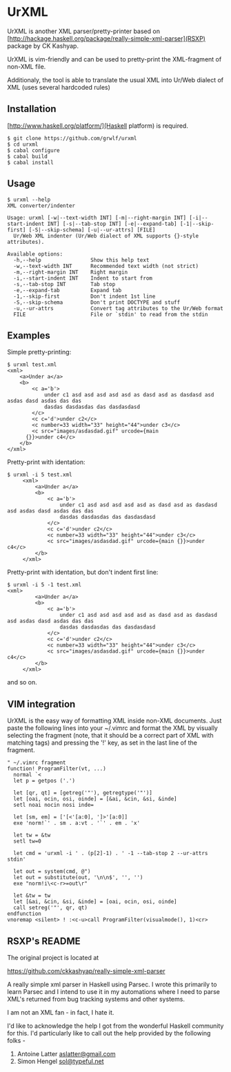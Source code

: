 UrXML
=====

UrXML is another XML parser/pretty-printer based on
[http://hackage.haskell.org/package/really-simple-xml-parser](RSXP) package by
CK Kashyap.

UrXML is vim-friendly and can be used to pretty-print the XML-fragment of
non-XML file.

Additionaly, the tool is able to translate the usual XML into Ur/Web dialect of
XML (uses several hardcoded rules)

Installation
------------

[http://www.haskell.org/platform/](Haskell platform) is required.

    $ git clone https://github.com/grwlf/urxml
    $ cd urxml
    $ cabal configure
    $ cabal build
    $ cabal install


Usage
-----

    $ urxml --help
    XML converter/indenter

    Usage: urxml [-w|--text-width INT] [-m|--right-margin INT] [-i|--start-indent INT] [-s|--tab-stop INT] [-e|--expand-tab] [-1|--skip-first] [-S|--skip-schema] [-u|--ur-attrs] [FILE]
      Ur/Web XML indenter (Ur/Web dialect of XML supports {}-style attributes).

    Available options:
      -h,--help                Show this help text
      -w,--text-width INT      Recommended text width (not strict)
      -m,--right-margin INT    Right margin
      -i,--start-indent INT    Indent to start from
      -s,--tab-stop INT        Tab stop
      -e,--expand-tab          Expand tab
      -1,--skip-first          Don't indent 1st line
      -S,--skip-schema         Don't print DOCTYPE and stuff
      -u,--ur-attrs            Convert tag attributes to the Ur/Web format
      FILE                     File or `stdin' to read from the stdin

Examples
--------

Simple pretty-printing:

    $ urxml test.xml 
    <xml>
        <a>Under a</a>
        <b>
            <c a='b'>
                under c1 asd asd asd asd asd as dasd asd as dasdasd asd asdas dasd asdas das das
                dasdas dasdasdas das dasdasdasd
            </c>
            <c c='d'>under c2</c>
            <c number=33 width="33" height="44">under c3</c>
            <c src="images/asdasdad.gif" urcode={main
          {}}>under c4</c>
        </b>
    </xml>

Pretty-print with identation:

    $ urxml -i 5 test.xml 
         <xml>
             <a>Under a</a>
             <b>
                 <c a='b'>
                     under c1 asd asd asd asd asd as dasd asd as dasdasd asd asdas dasd asdas das das
                     dasdas dasdasdas das dasdasdasd
                 </c>
                 <c c='d'>under c2</c>
                 <c number=33 width="33" height="44">under c3</c>
                 <c src="images/asdasdad.gif" urcode={main {}}>under c4</c>
             </b>
         </xml>

Pretty-print with identation, but don't indent first line:

    $ urxml -i 5 -1 test.xml 
    <xml>
             <a>Under a</a>
             <b>
                 <c a='b'>
                     under c1 asd asd asd asd asd as dasd asd as dasdasd asd asdas dasd asdas das das
                     dasdas dasdasdas das dasdasdasd
                 </c>
                 <c c='d'>under c2</c>
                 <c number=33 width="33" height="44">under c3</c>
                 <c src="images/asdasdad.gif" urcode={main {}}>under c4</c>
             </b>
         </xml>

and so on.

VIM integration
---------------

UrXML is the easy way of formatting XML inside non-XML documents. Just paste
the following lines into your ~/.vimrc and format the XML by visually selecting
the fragment (note, that it should be a correct part of XML with matching tags)
and pressing the '!' key, as set in the last line of the fragment.

    " ~/.vimrc fragment
    function! ProgramFilter(vt, ...)
      normal `<
      let p = getpos ('.')

      let [qr, qt] = [getreg('"'), getregtype('"')]
      let [oai, ocin, osi, oinde] = [&ai, &cin, &si, &inde]
      setl noai nocin nosi inde=

      let [sm, em] = ['[<'[a:0], ']>'[a:0]]
      exe 'norm!`' . sm . a:vt . '`' . em . 'x'

      let tw = &tw
      setl tw=0

      let cmd = 'urxml -i ' . (p[2]-1) . ' -1 --tab-stop 2 --ur-attrs stdin'

      let out = system(cmd, @")
      let out = substitute(out, '\n\n$', '', '')
      exe "norm!i\<c-r>=out\r"

      let &tw = tw
      let [&ai, &cin, &si, &inde] = [oai, ocin, osi, oinde]
      call setreg('"', qr, qt)
    endfunction
    vnoremap <silent> ! :<c-u>call ProgramFilter(visualmode(), 1)<cr>

RSXP's README
-------------

The original project is located at

https://github.com/ckkashyap/really-simple-xml-parser

A really simple xml parser in Haskell using Parsec.
I wrote this primarily to learn Parsec and I intend to use it in my automations where I need to parse XML's returned from bug tracking systems and other systems.

I am not an XML fan - in fact, I hate it.

I'd like to acknowledge the help I got from the wonderful Haskell community for this. I'd particularly like to call out the help provided by the following folks -

1. Antoine Latter <aslatter@gmail.com>
1. Simon Hengel <sol@typeful.net>

